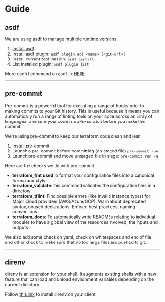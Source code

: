 # Guide

## asdf

We are using asdf to manage multiple runtime versions

1. [Install asdf](https://asdf-vm.com/guide/getting-started.html#_3-install-asdf)
2. Install asdf plugin: ```asdf plugin add <name> [<git-url>]```
3. Install current tool version: ```asdf install```
4. List installed plugin: ```asdf plugin list```

More useful command on asdf -> [HERE](https://asdf-vm.com/manage/commands.html)

___

## pre-commit

Pre-commit is a powerful tool for executing a range of hooks prior to making commits to your Git history. This is useful because it means you can automatically run a range of linting tools on your code across an array of languages to ensure your code is up-to-scratch before you make the commit.

We're using pre-commit to keep our terraform code clean and lean

1. [Install pre-commit](https://pre-commit.com/)
2. Launch a pre-commit before committing (on staged file) ```pre-commit run```
3. Launch pre-commit and move unstaged file in stage: ```pre-commit run -a```

Here are the checks we do with pre-commit
- **terraform_fmt used** to format your configuration files into a canonical format and style
- **terraform_validate**: this command validates the configuration files in a directory
- **terraform_tflint**: Find possible errors (like invalid instance types) for Major Cloud providers (AWS/Azure/GCP).
Warn about deprecated syntax, unused declarations.
Enforce best practices, naming conventions.
- **terraform_docs**: To automatically write READMEs relating to individual modules to have a global view of the resources involved, the inputs and outputs

We also add some check on yaml, check on whitespaces and end of file and other check to make sure that no too large files are pushed to git.

___

## direnv

direnv is an extension for your shell. It augments existing shells with a new feature that can load and unload environment variables depending on the current directory.

Follow [this link](https://direnv.net/) to install direnv on your client
